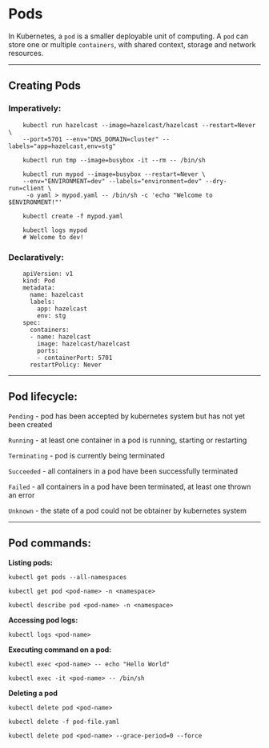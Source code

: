 # Pods 

In Kubernetes, a ```pod``` is a smaller deployable unit of computing. A ```pod``` can store one or multiple ```containers```, with shared context, storage and network resources.

<hr>

## Creating Pods

### Imperatively:
``` 
    kubectl run hazelcast --image=hazelcast/hazelcast --restart=Never \
    --port=5701 --env="DNS_DOMAIN=cluster" --labels="app=hazelcast,env=stg"
```

```
    kubectl run tmp --image=busybox -it --rm -- /bin/sh
```

``` 
    kubectl run mypod --image=busybox --restart=Never \
    --env="ENVIRONMENT=dev" --labels="environment=dev" --dry-run=client \
     -o yaml > mypod.yaml -- /bin/sh -c 'echo "Welcome to $ENVIRONMENT!"'

    kubectl create -f mypod.yaml

    kubectl logs mypod
    # Welcome to dev!
```

### Declaratively:
```
    apiVersion: v1
    kind: Pod
    metadata:
      name: hazelcast
      labels:
        app: hazelcast
        env: stg
    spec:
      containers:
      - name: hazelcast
        image: hazelcast/hazelcast
        ports:
        - containerPort: 5701
      restartPolicy: Never
```
<hr>

## Pod lifecycle: 

``` Pending ``` - pod has been accepted by kubernetes system but has not yet been created

``` Running ``` - at least one container in a pod is running, starting or restarting

``` Terminating ``` - pod is currently being terminated 

``` Succeeded ``` - all containers in a pod have been successfully terminated

``` Failed ``` - all containers in a pod have been terminated, at least one thrown an error

``` Unknown ``` - the state of a pod could not be obtainer by kubernetes system

<hr>

## Pod commands:

<strong>Listing pods:</strong>

``` kubectl get pods --all-namespaces ```

``` kubectl get pod <pod-name> -n <namespace> ```

``` kubectl describe pod <pod-name> -n <namespace> ```

<strong>Accessing pod logs:</strong>

``` kubectl logs <pod-name> ```

<strong>Executing command on a pod:</strong>

``` kubectl exec <pod-name> -- echo "Hello World" ```

``` kubectl exec -it <pod-name> -- /bin/sh ```

<strong>Deleting a pod</strong>

``` kubectl delete pod <pod-name> ```

``` kubectl delete -f pod-file.yaml ```

``` kubectl delete pod <pod-name> --grace-period=0 --force ```